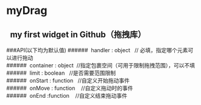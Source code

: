 myDrag
=====

&nbsp;&nbsp;my first widget in Github（拖拽库） 
-----


###API(以下均为默认值)
######&nbsp;&nbsp;handler : object    &nbsp;&nbsp;// 必填，指定哪个元素可以进行拖动<br>
######&nbsp;&nbsp;container : object&nbsp;&nbsp;//指定包裹空间（可用于限制拖拽范围），可以不填<br>
######&nbsp;&nbsp;limit : boolean    &nbsp;&nbsp;//是否需要范围限制<br>
######&nbsp;&nbsp;onStart : function  &nbsp;&nbsp;//自定义开始拖动事件<br>
######&nbsp;&nbsp;onMove : function &nbsp;&nbsp; //自定义拖动时的事件<br>
######&nbsp;&nbsp;onEnd :function   &nbsp;&nbsp; //自定义结束拖动事件<br>



